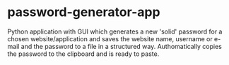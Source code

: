 # password-generator-app
Python application with GUI which generates a new 'solid' password for a chosen website/application and saves the website name, username or e-mail and the password to a file in a structured way. Authomatically copies the password to the clipboard and is ready to paste.
